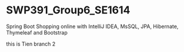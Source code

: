 # SWP391_Group6_SE1614
Spring Boot Shopping online with IntelliJ IDEA, MsSQL, JPA, Hibernate, Thymeleaf and Bootstrap

this is Tien branch 2

